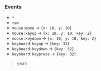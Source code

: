 ### Events

- `*`
- `raw`
- `mouse:move` -> `{x: 10, y: 10}`
- `mouse:keyup` -> `{x: 10, y: 10, key: 2}`
- `mouse:keydown` -> `{x: 10, y: 10, key: 2}`
- `keyboard:keyup` -> `{key: 32}`
- `keyboard:keydown` -> `{key: 32}`
- `keyboard:keypress` -> `{key: 32}`

> yeah
